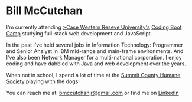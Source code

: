 # Bill McCutchan

I'm currently attending [>Case Western Reseve University's]("http:cwru.edu") [Coding Boot Camp]("https://bootcamp.case.edu/coding/") studying full-stack web development and JavaScript.

In the past I've held several jobs in Information Technology: Programmer and Senior Analyst in IBM mid-range and main-frame environments.  And I've also been Network Manager for a multi-national corporation.  I enjoy coding and have dabbled with Java and web development over the years.

When not in school, I spend a lot of time at the [Summit County Humane Society]("http://summithumane.org") playing with the dogs!

You can reach me at: [bmccutchanjr@gmail.com]("mailto:bmccutchanjr@gmail.com") or find me on [LinkedIn]("https://www.linkedin.com/in/bill-mccutchan-027284160/")
